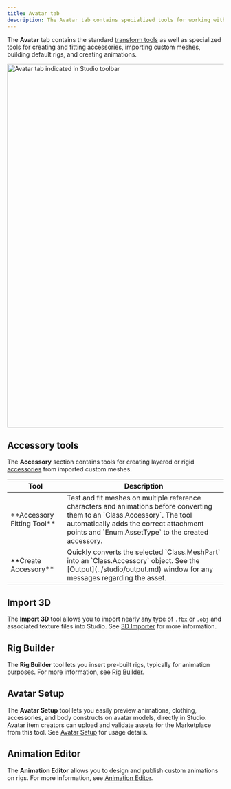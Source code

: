 ```yaml
---
title: Avatar tab
description: The Avatar tab contains specialized tools for working with avatars and accessories.
---
```


The **Avatar** tab contains the standard [transform tools](../studio/model-tab.md#transform-tools) as well as specialized tools for creating and fitting accessories, importing custom meshes, building default rigs, and creating animations.

<img src="../assets/studio/general/Toolbar-Avatar-Tab.png" width="844" alt="Avatar tab indicated in Studio toolbar" />

## Accessory tools

The **Accessory** section contains tools for creating layered or rigid [accessories](../art/accessories/index.md) from imported custom meshes.

<table>
<thead>
  <tr>
    <th>Tool</th>
    <th>Description</th>
  </tr>
</thead>
<tbody>
  <tr>
    <td>**Accessory Fitting Tool**</td>
    <td>Test and fit meshes on multiple reference characters and animations before converting them to an `Class.Accessory`. The tool automatically adds the correct attachment points and `Enum.AssetType` to the created accessory.</td>
  </tr>
  <tr>
    <td>**Create Accessory**</td>
    <td>Quickly converts the selected `Class.MeshPart` into an `Class.Accessory` object. See the [Output](../studio/output.md) window for any messages regarding the asset.</td>
  </tr>
</tbody>
</table>

## Import 3D

The **Import 3D** tool allows you to import nearly any type of `.fbx` or `.obj` and associated texture files into Studio. See [3D&nbsp;Importer](../art/modeling/3d-importer.md) for more information.

## Rig Builder

The **Rig Builder** tool lets you insert pre-built rigs, typically for animation purposes. For more information, see [Rig Builder](../studio/rig-builder.md).

## Avatar Setup

The **Avatar Setup** tool lets you easily preview animations, clothing, accessories, and body constructs on avatar models, directly in Studio. Avatar item creators can upload and validate assets for the Marketplace from this tool. See [Avatar Setup](../avatar-setup/index.md) for usage details.

## Animation Editor

The **Animation Editor** allows you to design and publish custom animations on rigs. For more information, see [Animation Editor](../animation/editor.md).

